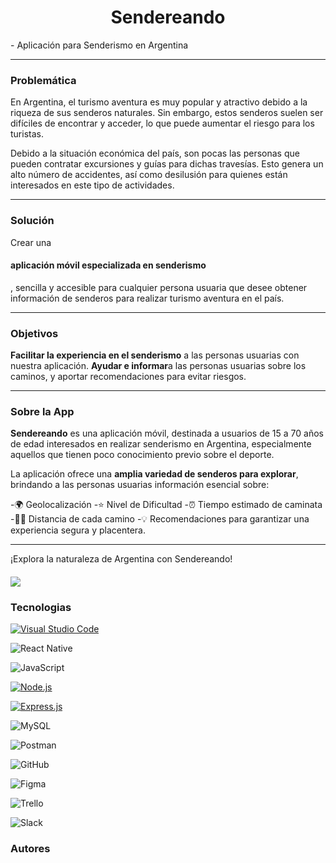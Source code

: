 <h1 align="center"> Sendereando</h1>
  - Aplicación para Senderismo en Argentina 



---

<h3> Problemática </h3>

En Argentina, el turismo aventura es muy popular y atractivo debido a la riqueza de sus senderos naturales. Sin embargo, estos senderos suelen ser difíciles de encontrar y acceder, lo que puede aumentar el riesgo para los turistas.

Debido a la situación económica del país, son pocas las personas que pueden contratar excursiones y guías para dichas travesías. Esto genera un alto número de accidentes, así como desilusión para quienes están interesados en este tipo de actividades.

---

<h3> Solución  </h3>

Crear una <h4>aplicación móvil especializada en senderismo</h4>, sencilla y accesible para cualquier persona usuaria que desee obtener información de senderos para realizar turismo aventura en el país.

---

<h3> Objetivos  </h3>

**Facilitar la experiencia en el senderismo** a las personas usuarias con nuestra aplicación.
**Ayudar e informar**a las personas usuarias sobre los caminos, y aportar recomendaciones para evitar riesgos.

---

<h3> Sobre la App </h3>

**Sendereando** es una aplicación móvil, destinada a usuarios de 15 a 70 años de edad interesados en realizar senderismo en Argentina, especialmente aquellos que tienen poco conocimiento previo sobre el deporte.

La aplicación ofrece una **amplia variedad de senderos para explorar**, brindando a las personas usuarias información esencial sobre:

-🌍 Geolocalización
-⭐️ Nivel de Dificultad
-⏰ Tiempo estimado de caminata
-🚶‍♂️ Distancia de cada camino
-💡 Recomendaciones para garantizar una experiencia segura y placentera.

---

¡Explora la naturaleza de Argentina con Sendereando!

  <h4 align="left">
   <img src="https://img.shields.io/badge/STATUS-EN%20DESAROLLO-green">
    




<h3> Tecnologias  </h3>

[![Visual Studio Code](https://img.shields.io/badge/Visual_Studio_Code-Editor-orange?logo=visual-studio-code&style=flat-square)](https://code.visualstudio.com/)

![React Native](https://img.shields.io/badge/React_Native-v0.64.2-green?logo=react&style=flat-square)

![JavaScript](https://img.shields.io/badge/JavaScript-ES6-yellow?logo=javascript&style=flat-square)


[![Node.js](https://img.shields.io/badge/Node.js-v14.18.1-green?logo=node.js&style=flat-square)](https://nodejs.org/)

[![Express.js](https://img.shields.io/badge/Express.js-v4.17.1-blue?logo=node.js&style=flat-square)](https://expressjs.com/)

![MySQL](https://img.shields.io/badge/MySQL-8.0-blue?logo=mysql&style=flat-square)

![Postman](https://img.shields.io/badge/Postman-Perfil-orange?logo=postman&style=flat-square)


![GitHub](https://img.shields.io/badge/GitHub-lightgrey?logo=github&style=flat-square)

![Figma](https://img.shields.io/badge/Figma-yellow?logo=figma&style=flat-square)

 ![Trello](https://img.shields.io/badge/Trello-blue?logo=trello&style=flat-square)
 
![Slack](https://img.shields.io/badge/Slack-purple?logo=slack&style=flat-square)

<h3> Autores </h3>





